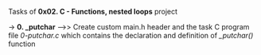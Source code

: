 Tasks of **0x02. C - Functions, nested loops**  project

-> **0. _putchar** -->> Create custom main.h header and the task C program file *0-putchar.c* which contains the declaration and definition of *_putchar()* function
